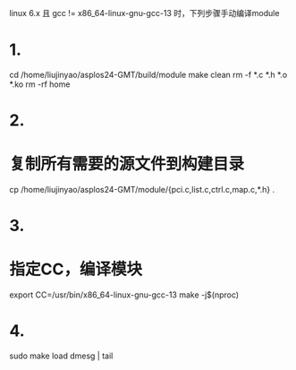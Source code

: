 linux 6.x 且 gcc != x86_64-linux-gnu-gcc-13 时，下列步骤手动编译module

# 1. 
cd /home/liujinyao/asplos24-GMT/build/module
make clean
rm -f *.c *.h *.o *.ko 
rm -rf home

# 2.
# 复制所有需要的源文件到构建目录
cp /home/liujinyao/asplos24-GMT/module/{pci.c,list.c,ctrl.c,map.c,*.h} .

# 3. 
# 指定CC，编译模块
export CC=/usr/bin/x86_64-linux-gnu-gcc-13
make -j$(nproc)

# 4. 
sudo make load
dmesg | tail